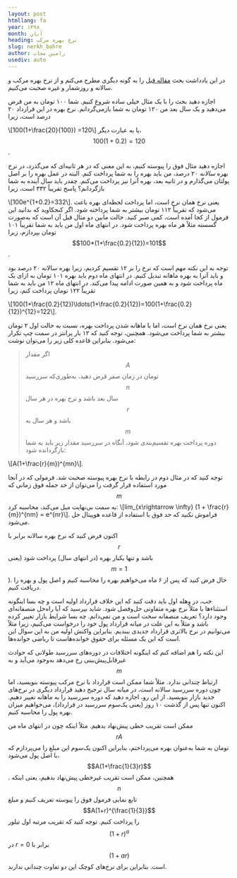 ```yaml
---
layout: post
htmllang: fa
year: ۱۳۹۸
month: آبان
heading: ‌نرخ بهره مرکب
slug: nerkh_bahre
author: رامین مجاب
usediv: auto
---
```


در این یادداشت بحث [مقاله قبل](https://rmojab63.github.io/2019/06/26/nerkh_bolandmodat.html) را به گونه دیگری مطرح می‌کنم و از نرخ بهره مرکب و سالانه و روزشمار و غیره صحبت می‌کنیم.

اجازه دهید بحث را با یک مثال خیلی ساده شروع کنیم. شما ۱۰۰ تومان به من قرض می‌دهید و یک سال بعد من ۱۲۰ تومان به شما بازمی‌گردانم. نرخ بهره در این قرارداد ۲۰ درصد است، زیرا 

\\[100(1+\frac{20}{100}) =120\\]
یا به عبارت دیگر، $$100(1+0.2)=120$$.

اجازه دهید مثال فوق را پیوسته کنیم، به این معنی که در هر ثانیه‌ای که می‌گذرد، در نرخ بهره *سالانه* ۲۰ درصد، من باید بهره را به شما پرداخت کنم. البته در عمل بهره را بر اصل پولتان می‌گذارم و در ثانیه بعد، بهره آنرا نیز پرداخت می‌کنم. چقدر باید سال آینده به شما بازگردانم؟ پاسخ تقریباً ۳۳۲ است، زیرا

\\[100e^{1+0.2}=332\\].
یعنی نرخ همان نرخ است، اما پرداخت لحظه‌ای بهره باعث می‌شود که تقریباً ۱۱۲ تومان بیشتر به شما پرداخته شود. اگر کنجکاوید که بدانید این فرمول از کجا آمده است،‌ کمی صبر کنید. حالت مابین دو مثال قبل آن است که به‌صورت گسسته مثلاً هر ماه بهره پرداخت شود. در انتهای ماه اول من باید به شما تقریباً ۱۰۱ تومان بپردازم، زیرا 
$$100*(1+\frac{0.2}{12})=101$$.

توجه به این نکته مهم است که نرخ را بر ۱۲ تقسیم کردیم، زیرا بهره سالانه ۲۰ درصد بود و باید آنرا به بهره ماهانه تبدیل کنیم. در انتهای ماه دوم باید بهره ۱۰۱ تومان به ازای یک ماه پرداخت شود و به همین صورت ادامه پیدا می‌کند. در انتهای ماه ۱۲ من باید به شما تقریباً ۱۲۲ تومان پرداخت کنم، زیرا

\\[100(1+\frac{0.2}{12})\ldots(1+\frac{0.2}{12})=100(1+\frac{0.2}{12})^{12}=122\\].

یعنی نرخ همان نرخ است، اما با ماهانه شدن پرداخت بهره، نسبت به حالت اول ۲ تومان بیشتر به شما پرداخت می‌شود. همچنین، توجه کنید که ۱۲ بار پرانتز در سمت چپ تکرار می‌شود. بنابراین قاعده کلی زیر را می‌توان نوشت:

> اگر مقدار $$A$$ تومان در زمان صفر قرض دهید، به‌طوری‌که سررسید $$n$$ سال بعد باشد و نرخ بهره در هر سال $$r$$ باشد و هر سال به $$m$$ دوره پرداخت بهره تقسیم‌بندی شود، آنگاه در سررسید مقدار زیر باید به شما بازگردانده شود:

\\[A(1+\frac{r}{m})^{mn}\\].
 
توجه کنید که در مثال دوم در رابطه با نرخ بهره پیوسته صحبت شد. فرمولی که در آنجا مورد استفاده قرار گرفت را می‌توان از حد جمله فوق زمانی که $$m$$ به سمت بی‌نهایت میل می‌کند، محاسبه کرد:
\\[lim_{x\rightarrow \infty} (1 + \frac{r}{m})^{nm} = e^{nr}\\].
فراموش نکنید که حد فوق با استفاده از قاعده هوپیتال حل می‌شود.

اکنون فرض کنید که نرخ بهره سالانه برابر با $$r$$ باشد و تنها یکبار بهره (در انتهای سال) پرداخت شود (یعنی $$m=1$$). حال فرض کنید که پس از ۶ ماه می‌خواهیم بهره را محاسبه کنیم و اصل پول و بهره را دریافت کنیم.
 
خب، در وهله اول باید دقت کنید که این خلاف قرارداد اولیه است و چه بسا اینگونه استثناء‌ها با مثلاً نرخ بهره متفاوتی حل‌وفصل شود. شاید بپرسید که آیا راه‌حل منصفانه‌ای وجود دارد؟ تعریف منصفانه سخت است و من نمی‌دانم. چه بسا شرایط بازار تغییر کرده باشد و مثلاً به این علت در میانه قرارداد پول خود را درخواست می‌کنیم، زیرا مثلاً می‌توانیم در نرخ بالاتری قرارداد جدیدی ببندیم.  بنابراین واکنش اولیه من به این سوال این است که این یک مسئله برای حقوق خوانده‌هاست تا ریاضی خوانده‌ها. 

این نکته را هم اضافه کنم که اینگونه اختلافات در دوره‌های سررسید طولانی که حوادث غیرقابل‌پیش‌بینی رخ می‌دهد به‌وجود می‌آید و به $$m$$ ارتباط چندانی ندارد. مثلاً شما ممکن است قرارداد با نرخ مرکب پیوسته بنویسید، اما چون دوره سررسید سالانه است، در میانه سال ترجیح دهید قرارداد دیگری در نرخ‌های جدید بازار بنویسید. از این رو، اجازه دهید که دوره سررسید را به ماهانه تغییر دهیم. اکنون تنها پس از گذشت ۱۰ روز (یعنی یک‌سوم سررسید در قرارداد)، می‌‌خواهیم میزان بهره پول را محاسبه کنیم.

ممکن است تقریب خطی پیش‌نهاد بدهیم. مثلاً اینکه چون در انتهای ماه من $$rA$$ تومان به شما به‌عنوان بهره می‌پرداختم، بنابراین اکنون یک‌سوم این مبلغ را می‌پردازم که با اصل پول می‌شود، $$A(1+\frac{1}{3}r)$$. همچنین، ممکن است تقریب غیرخطی پیش‌نهاد بدهیم، یعنی اینکه $$n$$ تابع نمایی فرمول فوق را پیوسته تعریف کنیم و مبلغ $$A(1+r)^{\frac{1}{3}}$$ را پرداخت کنیم.
توجه کنید که تقریب مرتبه اول تیلور $$(1+r)^a$$ در $r=0$ برابر با $$(1+ar)$$ است. بنابراین برای نرخ‌های کوچک این دو تفاوت چندانی ندارند.



